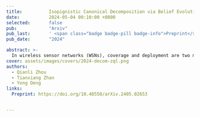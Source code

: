 ```yaml
---
title:          Isopignistic Canonical Decomposition via Belief Evolution Network
date:           2024-05-04 00:10:00 +0800
selected:       false
pub:            "Arxiv"
pub_last:       ' <span class="badge badge-pill badge-info">Preprint</span>'
pub_date:       "2024"

abstract: >-
  In wireless sensor networks (WSNs), coverage and deployment are two most crucial issues when conducting detection tasks. However, the detection information collected from sensors is oftentimes not fully utilized and efficiently integrated. Such sensing model and deployment strategy, thereby, cannot reach the maximum quality of coverage, particularly when the amount of sensors within WSNs expands significantly. In this article, we aim at achieving the optimal coverage quality of WSN deployment. We develop a collaborative sensing model of sensors to enhance detection capabilities of WSNs, by leveraging the collaborative information derived from the combination rule under the framework of evidence theory. In this model, the performance evaluation of evidential fusion systems is adopted as the criterion of the sensor selection. A learnable sensor deployment network (LSDNet) considering both sensor contribution and detection capability, is proposed for achieving the optimal deployment of WSNs. Moreover, we deeply investigate the algorithm for finding the requisite minimum number of sensors that realizes the full coverage of WSNs. A series of numerical examples, along with an application of forest area monitoring, are employed to demonstrate the effectiveness and the robustness of the proposed algorithms.
cover: assets/images/covers/2024-decom-zql.png
authors:
  - Qianli Zhou
  - Tianxiang Zhan
  - Yong Deng
links:
  Preprint: https://doi.org/10.48550/arXiv.2405.02653


---
```

